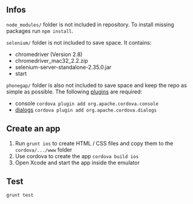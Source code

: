 ## Infos

`node_modules/` folder is not included in repository. To install missing packages run `npm install`.

`selenium/` folder is not included to save space. It contains:

 - chromedriver (Version 2.8)
 - chromedriver_mac32_2.2.zip
 - selenium-server-standalone-2.35.0.jar
 - start

`phonegap/` folder is also not included to save space and keep the repo as simple as possible.
The following [plugins](http://docs.phonegap.com/en/3.3.0/guide_cli_index.md.html) are required:

 - console `cordova plugin add org.apache.cordova.console`
 - [dialogs](http://docs.phonegap.com/en/3.3.0/cordova_notification_notification.md.html#Notification) `cordova plugin add org.apache.cordova.dialogs`

## Create an app

1. Run `grunt ios` to create HTML / CSS files and copy them to the `cordova/.../www` folder
2. Use cordova to create the app `cordova build ios`
3. Open Xcode and start the app inside the emulator

## Test

`grunt test`